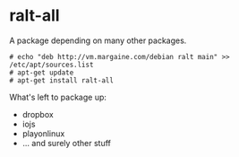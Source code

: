 # ralt-all

A package depending on many other packages.

    # echo "deb http://vm.margaine.com/debian ralt main" >> /etc/apt/sources.list
    # apt-get update
    # apt-get install ralt-all

What's left to package up:

- dropbox
- iojs
- playonlinux
- ... and surely other stuff
